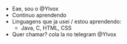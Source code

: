 - Eae, sou o @Ylvox
- Continuo aprendendo
- Linguagens que ja usei / estou aprendendo:
    - Java, C, HTML, CSS
- Quer chamar? cola la no telegram @Ylvox
